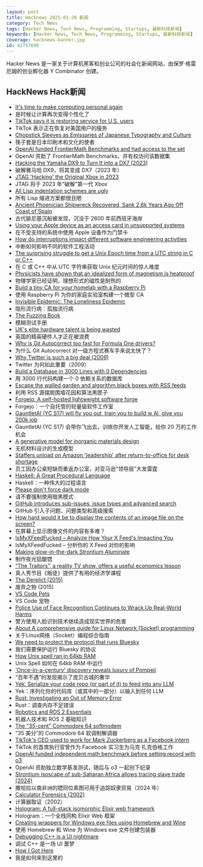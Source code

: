 ```yaml
---
layout: post
title: Hacknews 2025-01-20 新闻
category: Tech News
tags: [Hacker News, Tech News, Programming, Startups, 最新科技新闻]
keywords: [Hacker News, Tech News, Programming, Startups, 最新科技新闻]
coverage: hacknews-banner.jpg
id: 42757690
---
```


Hacker News 是一家关于计算机黑客和创业公司的社会化新闻网站，由保罗·格雷厄姆的创业孵化器 Y Combinator 创建。

## HackNews Hack新闻

- [It's time to make computing personal again](https://www.vintagecomputing.com/index.php/archives/3292/the-pc-is-dead-its-time-to-make-computing-personal-again)
- 是时候让计算再次变得个性化了
- [TikTok says it is restoring service for U.S. users](https://www.nbcnews.com/tech/tech-news/tiktok-says-restoring-service-us-users-rcna188320)
- TikTok 表示正在恢复对美国用户的服务
- [Chopstick Sleeves as Emissaries of Japanese Typography and Culture](https://letterformarchive.org/news/this-just-in-chopstick-sleeves-as-emissaries-of-japanese-typography-and-culture/)
- 筷子套是日本印刷术和文化的使者
- [OpenAI funded FrontierMath Benchmarks and had access to the set](https://www.lesswrong.com/posts/cu2E8wgmbdZbqeWqb/meemi-s-shortform)
- OpenAI 资助了 FrontierMath Benchmarks，并有权访问该数据集
- [Hacking the Yamaha DX9 to Turn It into a DX7 (2023)](https://ajxs.me/blog/Hacking_the_Yamaha_DX9_To_Turn_It_Into_a_DX7.html)
- 破解雅马哈 DX9，将其变成 DX7（2023 年）
- [JTAG 'Hacking' the Original Xbox in 2023](https://blog.ret2.io/2023/08/09/jtag-hacking-the-original-xbox-2023/)
- JTAG 将于 2023 年“破解”第一代 Xbox
- [All Lisp indentation schemes are ugly](https://aartaka.me/lisp-indent.html)
- 所有 Lisp 缩进方案都很丑陋
- [Ancient Phoenician Shipwreck Recovered, Sank 2.6k Years Ago Off Coast of Spain](https://www.smithsonianmag.com/smart-news/divers-recover-ancient-shipwreck-that-sank-2600-years-ago-off-the-coast-of-spain-180985778/)
- 古代腓尼基沉船被发现，沉没于 2600 年前西班牙海岸
- [Using your Apple device as an access card in unsupported systems](https://github.com/kormax/apple-device-as-access-card)
- 在不受支持的系统中使用 Apple 设备作为门禁卡
- [How do interruptions impact different software engineering activities](https://rdel.substack.com/p/rdel-75-how-do-interruptions-impact)
- 中断如何影响不同的软件工程活动
- [The surprising struggle to get a Unix Epoch time from a UTC string in C or C++](https://berthub.eu/articles/posts/how-to-get-a-unix-epoch-from-a-utc-date-time-string/)
- 在 C 或 C++ 中从 UTC 字符串获取 Unix 纪元时间的惊人难度
- [Physicists have shown that an idealized form of magnetism is heatproof](https://www.quantamagazine.org/heat-destroys-all-order-except-for-in-this-one-special-case-20250116/)
- 物理学家已经证明，理想形式的磁性是耐热的
- [Build a tiny CA for your homelab with a Raspberry Pi](https://smallstep.com/blog/build-a-tiny-ca-with-raspberry-pi-yubikey/)
- 使用 Raspberry Pi 为你的家庭实验室构建一个微型 CA
- [Invisible Epidemic: The Loneliness Epidemic](https://pudding.cool/2023/09/invisible-epidemic/)
- 隐形流行病：孤独流行病
- [The Fuzzing Book](https://www.fuzzingbook.org/)
- 模糊测试手册
- [UK's elite hardware talent is being wasted](https://josef.cn/blog/uk-talent)
- 英国的精英硬件人才正在被浪费
- [Why is Git Autocorrect too fast for Formula One drivers?](https://blog.gitbutler.com/why-is-git-autocorrect-too-fast-for-formula-one-drivers/)
- 为什么 Git Autocorrect 对一级方程式赛车手来说太快了？
- [Why Twitter is such a big deal (2009)](https://paulgraham.com/twitter.html)
- Twitter 为何如此重要（2009）
- [Build a Database in 3000 Lines with 0 Dependencies](https://build-your-own.org/blog/20251015_db_in_3000/)
- 用 3000 行代码构建一个 0 依赖关系的数据库
- [Escape the walled garden and algorithm black boxes with RSS feeds](https://www.johnwalker.nl/posts/escape-the-walled-garden-with-rss)
- 利用 RSS 源摆脱围墙花园和算法黑匣子
- [Forgejo: A self-hosted lightweight software forge](https://forgejo.org/)
- Forgejo：一个自托管的轻量级软件工作室
- [GauntletAI (YC S17) will fly you out, train you to build w AI, give you 200k job](https://gauntletai.com)
- GauntletAI (YC S17) 会带你飞出去，训练你开发人工智能，给你 20 万的工作机会
- [A generative model for inorganic materials design](https://www.nature.com/articles/s41586-025-08628-5)
- 无机材料设计的生成模型
- [Staffers unload on Amazon 'leadership' after return-to-office for desk shortage](https://www.msn.com/en-us/money/companies/staffers-unload-on-amazon-leadership-after-return-to-office-plagued-by-thefts-lack-of-parking-and-a-desk-shortage-report/ar-AA1xodwf)
- 员工因办公桌短缺而重返办公室，对亚马逊“领导层”大发雷霆
- [Haskell: A Great Procedural Language](https://entropicthoughts.com/haskell-procedural-programming)
- Haskell：一种伟大的过程语言
- [Please don't force dark mode](https://iamvishnu.com/posts/please-dont-force-dark-mode)
- 请不要强制使用暗黑模式
- [GitHub introduces sub-issues, issue types and advanced search](https://github.blog/changelog/2025-01-13-evolving-github-issues-public-preview/)
- GitHub 引入子问题、问题类型和高级搜索
- [How hard would it be to display the contents of an image file on the screen?](https://wolf.nereid.pl/posts/image-viewer/)
- 在屏幕上显示图像文件的内容有多难？
- [IsMyXFeedFucked – Analyze How Your X Feed's Impacting You](https://www.ismyxfeedfucked.com/)
- IsMyXFeedFucked – 分析你的 X Feed 对你的影响
- [Making glow-in-the-dark Strontium Aluminate](https://maurycyz.com/projects/strontium_aluminate/)
- 制作夜光铝酸锶
- [“The Traitors”, a reality TV show, offers a useful economics lesson](https://www.economist.com/finance-and-economics/2025/01/16/the-traitors-a-reality-tv-show-offers-a-useful-economics-lesson)
- 真人秀节目《叛徒》提供了有用的经济学课程
- [The Derelict (2015)](https://www.damninteresting.com/the-derelict/)
- 废弃之物 (2015)
- [VS Code Pets](https://github.com/tonybaloney/vscode-pets)
- VS Code 宠物
- [Police Use of Face Recognition Continues to Wrack Up Real-World Harms](https://www.eff.org/deeplinks/2025/01/police-use-face-recognition-continues-wrack-real-world-harms)
- 警方使用人脸识别技术继续造成现实世界的危害
- [About A comprehensive guide for Linux Network (Socket) programming](https://github.com/nguyenchiemminhvu/LinuxNetworkProgramming)
- 关于Linux网络（Socket）编程综合指南
- [We need to protect the protocol that runs Bluesky](https://www.technologyreview.com/2025/01/17/1110063/we-need-to-protect-the-protocol-that-runs-bluesky/)
- 我们需要保护运行 Bluesky 的协议
- [How Unix spell ran in 64kb RAM](https://blog.codingconfessions.com/p/how-unix-spell-ran-in-64kb-ram)
- Unix Spell 如何在 64kb RAM 中运行
- ['Once-in-a-century' discovery reveals luxury of Pompeii](https://www.bbc.com/news/articles/c15zgvnvk4do)
- “百年不遇”的发现揭示了庞贝古城的奢华
- [Yek: Serialize your code repo (or part of it) to feed into any LLM](https://github.com/bodo-run/yek)
- Yek：序列化你的代码库（或其中的一部分）以输入到任何 LLM
- [Rust: Investigating an Out of Memory Error](https://www.qovery.com/blog/rust-investigating-a-strange-out-of-memory-error/)
- Rust：调查内存不足错误
- [Robotics and ROS 2 Essentials](https://henkirobotics.com/robotics-and-ros-2-essentials-course-announcement/)
- 机器人技术和 ROS 2 基础知识
- [The "35-cent" Commodore 64 softmodem](http://oldvcr.blogspot.com/2025/01/the-35-cent-commodore-64-softmodem.html)
- “35 美分”的 Commodore 64 软调制解调器
- [TikTok's CEO used to work for Mark Zuckerberg as a Facebook intern](https://fortune.com/2025/01/15/tiktok-ceo-shou-zi-chew-mark-zuckerberg-intern-facebook/)
- TikTok 的首席执行官曾作为 Facebook 实习生为马克·扎克伯格工作
- [OpenAI funded independent math benchmark before setting record with o3](https://the-decoder.com/openai-quietly-funded-independent-math-benchmark-before-setting-record-with-o3/)
- OpenAI 资助独立数学基准测试，随后与 o3 一起创下纪录
- [Strontium isoscape of sub-Saharan Africa allows tracing slave trade (2024)](https://www.nature.com/articles/s41467-024-55256-0)
- 撒哈拉以南非洲的锶同位素图可用于追踪奴隶贸易（2024 年）
- [Calculator Forensics (2002)](https://www.rskey.org/~mwsebastian/miscprj/forensics.htm)
- 计算器取证（2002）
- [Hologram: A full-stack isomorphic Elixir web framework](https://hologram.page/)
- Hologram：一个全栈同构 Elixir Web 框架
- [Creating wrappers for Windows exe files using Homebrew and Wine](https://flaky.build/creating-wrappers-for-windows-exe-files-using-homebrew-and-wine)
- 使用 Homebrew 和 Wine 为 Windows exe 文件创建包装器
- [Debugging C++ is a UI nightmare](https://core-explorer.github.io/blog/c++/debugging/2025/01/19/debugging-c++-is-a-ui.nightmare.html)
- 调试 C++ 是一场 UI 噩梦
- [How I Got Here](https://pthorpe92.dev/intro/my-story/)
- 我是如何来到这里的

